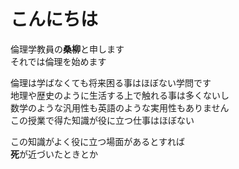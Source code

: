 # こんにちは

倫理学教員の**桑柳**と申します  
それでは倫理を始めます

倫理は学ばなくても将来困る事はほぼない学問です  
地理や歴史のように生活する上で触れる事は多くないし  
数学のような汎用性も英語のような実用性もありません  
この授業で得た知識が役に立つ仕事はほぼない

この知識がよく役に立つ場面があるとすれば  
**死**が近づいたときとか
